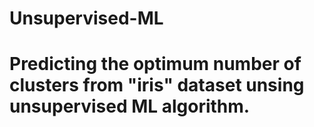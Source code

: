 # Unsupervised-ML
# Predicting the optimum number of clusters from "iris" dataset unsing unsupervised ML algorithm.
